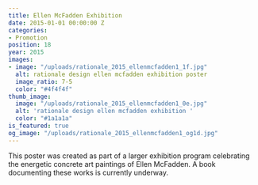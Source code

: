 ```yaml
---
title: Ellen McFadden Exhibition
date: 2015-01-01 00:00:00 Z
categories:
- Promotion
position: 18
year: 2015
images:
- image: "/uploads/rationale_2015_ellenmcfadden1_1f.jpg"
  alt: rationale design ellen mcfadden exhibition poster
  image_ratio: 7-5
  color: "#4f4f4f"
thumb_image:
  image: "/uploads/rationale_2015_ellenmcfadden1_0e.jpg"
  alt: 'rationale design ellen mcfadden exhibition '
  color: "#1a1a1a"
is_featured: true
og_image: "/uploads/rationale_2015_ellenmcfadden1_og1d.jpg"
---
```


This poster was created as part of a larger exhibition program celebrating the energetic concrete art paintings of Ellen McFadden. A book documenting these works is currently underway.